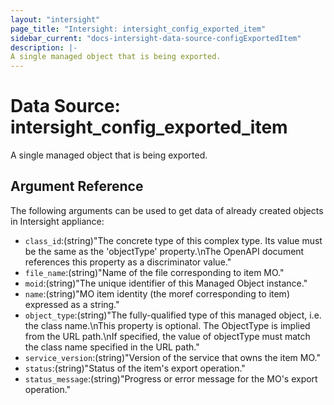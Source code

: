 ```yaml
---
layout: "intersight"
page_title: "Intersight: intersight_config_exported_item"
sidebar_current: "docs-intersight-data-source-configExportedItem"
description: |-
A single managed object that is being exported.
---
```


# Data Source: intersight_config_exported_item
A single managed object that is being exported.
## Argument Reference
The following arguments can be used to get data of already created objects in Intersight appliance:
* `class_id`:(string)"The concrete type of this complex type. Its value must be the same as the 'objectType' property.\nThe OpenAPI document references this property as a discriminator value."
* `file_name`:(string)"Name of the file corresponding to item MO."
* `moid`:(string)"The unique identifier of this Managed Object instance."
* `name`:(string)"MO item identity (the moref corresponding to item) expressed as a string."
* `object_type`:(string)"The fully-qualified type of this managed object, i.e. the class name.\nThis property is optional. The ObjectType is implied from the URL path.\nIf specified, the value of objectType must match the class name specified in the URL path."
* `service_version`:(string)"Version of the service that owns the item MO."
* `status`:(string)"Status of the item's export operation."
* `status_message`:(string)"Progress or error message for the MO's export operation."

